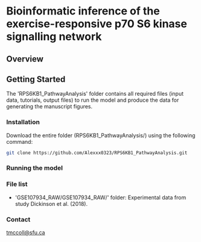 # Bioinformatic inference of the exercise-responsive p70 S6 kinase signalling network

## Overview
## Getting Started
The 'RPS6KB1_PathwayAnalysis' folder contains all required files (input data, tutorials, output files) to run the model and produce the data for generating the manuscript figures.
### Installation
Download the entire folder (RPS6KB1_PathwayAnalysis/) using the following command: 
``` bash
git clone https://github.com/Alexxx0323/RPS6KB1_PathwayAnalysis.git
```
### Running the model
### File list

- 'GSE107934_RAW/GSE107934_RAW/' folder:
   Experimental data from study Dickinson et al. (2018).


### Contact
tmccoll@sfu.ca


